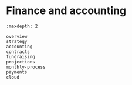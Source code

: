 # Finance and accounting

```{toctree}
:maxdepth: 2

overview
strategy
accounting
contracts
fundraising
projections
monthly-process
payments
cloud
```
